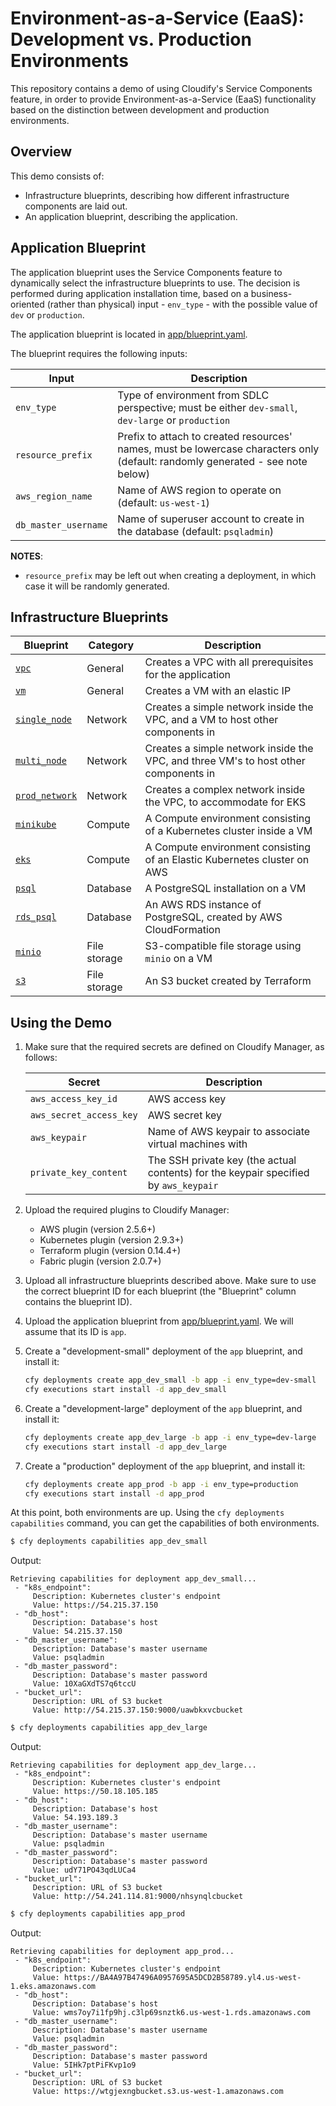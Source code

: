 # Environment-as-a-Service (EaaS): Development vs. Production Environments

This repository contains a demo of using Cloudify's Service Components feature, in order
to provide Environment-as-a-Service (EaaS) functionality based on the distinction between
development and production environments.

## Overview

This demo consists of:

* Infrastructure blueprints, describing how different infrastructure components are laid out.
* An application blueprint, describing the application.

## Application Blueprint

The application blueprint uses the Service Components feature to dynamically select the infrastructure
blueprints to use. The decision is performed during application installation time, based on a business-oriented
(rather than physical) input - `env_type` - with the possible value of `dev` or `production`.

The application blueprint is located in [app/blueprint.yaml](app/blueprint.yaml).

The blueprint requires the following inputs:

| Input | Description |
|-------|-------------|
| `env_type` | Type of environment from SDLC perspective; must be either `dev-small`, `dev-large` or `production` |
| `resource_prefix` | Prefix to attach to created resources' names, must be lowercase characters only (default: randomly generated - see note below) |
| `aws_region_name` | Name of AWS region to operate on (default: `us-west-1`) |
| `db_master_username` | Name of superuser account to create in the database (default: `psqladmin`) |

**NOTES**:

* `resource_prefix` may be left out when creating a deployment, in which case
  it will be randomly generated.

## Infrastructure Blueprints

| Blueprint | Category | Description
|-----------|----------|------------
| [`vpc`](infra/vpc) | General | Creates a VPC with all prerequisites for the application
| [`vm`](infra/vm) | General | Creates a VM with an elastic IP
| [`single_node`](infra/dev/single_node) | Network | Creates a simple network inside the VPC, and a VM to host other components in
| [`multi_node`](infra/dev/multi_node) | Network | Creates a simple network inside the VPC, and three VM's to host other components in
| [`prod_network`](infra/prod/prod_network) | Network | Creates a complex network inside the VPC, to accommodate for EKS
| [`minikube`](infra/dev/minikube) | Compute | A Compute environment consisting of a Kubernetes cluster inside a VM
| [`eks`](infra/prod/eks) | Compute | A Compute environment consisting of an Elastic Kubernetes cluster on AWS
| [`psql`](infra/dev/psql) | Database | A PostgreSQL installation on a VM
| [`rds_psql`](infra/prod/rds_psql) | Database | An AWS RDS instance of PostgreSQL, created by AWS CloudFormation
| [`minio`](infra/dev/minio) | File storage | S3-compatible file storage using `minio` on a VM
| [`s3`](infra/prod/s3) | File storage | An S3 bucket created by Terraform

## Using the Demo

1. Make sure that the required secrets are defined on Cloudify Manager, as follows:

   |Secret|Description|
   |------|-----------|
   | `aws_access_key_id` | AWS access key |
   | `aws_secret_access_key` | AWS secret key |
   | `aws_keypair` | Name of AWS keypair to associate virtual machines with |
   | `private_key_content` | The SSH private key (the actual contents) for the keypair specified by `aws_keypair` |

2. Upload the required plugins to Cloudify Manager:

   * AWS plugin (version 2.5.6+)
   * Kubernetes plugin (version 2.9.3+)
   * Terraform plugin (version 0.14.4+)
   * Fabric plugin (version 2.0.7+)

3. Upload all infrastructure blueprints described above. Make sure to use the correct blueprint ID for
   each blueprint (the "Blueprint" column contains the blueprint ID).

4. Upload the application blueprint from [app/blueprint.yaml](app/blueprint.yaml). We will assume that its
   ID is `app`.
   
5. Create a "development-small" deployment of the `app` blueprint, and install it:

   ```bash
   cfy deployments create app_dev_small -b app -i env_type=dev-small
   cfy executions start install -d app_dev_small
   ```

6. Create a "development-large" deployment of the `app` blueprint, and install it:

   ```bash
   cfy deployments create app_dev_large -b app -i env_type=dev-large
   cfy executions start install -d app_dev_large
   ```

7. Create a "production" deployment of the `app` blueprint, and install it:

   ```bash
   cfy deployments create app_prod -b app -i env_type=production
   cfy executions start install -d app_prod
   ```

At this point, both environments are up. Using the `cfy deployments capabilities` command, you can get the
capabilities of both environments.

```bash
$ cfy deployments capabilities app_dev_small
```

Output:

```
Retrieving capabilities for deployment app_dev_small...
 - "k8s_endpoint":
     Description: Kubernetes cluster's endpoint
     Value: https://54.215.37.150
 - "db_host":
     Description: Database's host
     Value: 54.215.37.150
 - "db_master_username":
     Description: Database's master username
     Value: psqladmin
 - "db_master_password":
     Description: Database's master password
     Value: 10XaGXdTS7q6tccU
 - "bucket_url":
     Description: URL of S3 bucket
     Value: http://54.215.37.150:9000/uawbkxvcbucket
```

```bash
$ cfy deployments capabilities app_dev_large
```

Output:

```
Retrieving capabilities for deployment app_dev_large...
 - "k8s_endpoint":
     Description: Kubernetes cluster's endpoint
     Value: https://50.18.105.185
 - "db_host":
     Description: Database's host
     Value: 54.193.189.3
 - "db_master_username":
     Description: Database's master username
     Value: psqladmin
 - "db_master_password":
     Description: Database's master password
     Value: udY71PO43qdLUCa4
 - "bucket_url":
     Description: URL of S3 bucket
     Value: http://54.241.114.81:9000/nhsynqlcbucket
```

```bash
$ cfy deployments capabilities app_prod
```

Output:

```
Retrieving capabilities for deployment app_prod...
 - "k8s_endpoint":
     Description: Kubernetes cluster's endpoint
     Value: https://BA4A97B47496A0957695A5DCD2B58789.yl4.us-west-1.eks.amazonaws.com
 - "db_host":
     Description: Database's host
     Value: wms7oy7i1fp9hj.c3lp69snztk6.us-west-1.rds.amazonaws.com
 - "db_master_username":
     Description: Database's master username
     Value: psqladmin
 - "db_master_password":
     Description: Database's master password
     Value: 5IHk7ptPiFKvp1o9
 - "bucket_url":
     Description: URL of S3 bucket
     Value: https://wtgjexngbucket.s3.us-west-1.amazonaws.com
```
